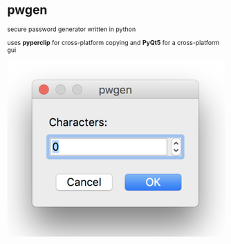 # pwgen
secure password generator written in python

uses <strong>pyperclip</strong> for cross-platform copying and <strong>PyQt5</strong> for a cross-platform gui

![alt text](https://github.com/danielfain/pwgen/blob/master/pyqt5/program.png?raw=true)

